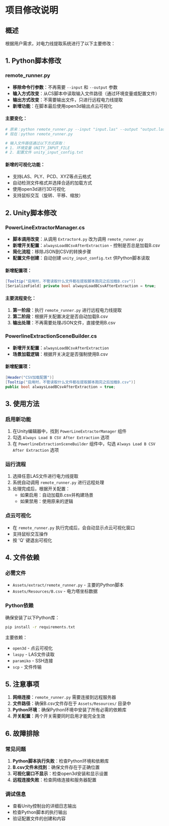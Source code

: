 # 项目修改说明

## 概述
根据用户需求，对电力线提取系统进行了以下主要修改：

## 1. Python脚本修改

### remote_runner.py
- **移除命令行参数**：不再需要 `--input` 和 `--output` 参数
- **输入方式改变**：从CS脚本中读取输入文件路径（通过环境变量或配置文件）
- **输出方式改变**：不需要输出文件，只进行远程电力线提取
- **新增功能**：在脚本最后使用open3d输出点云可视化

#### 主要变化：
```python
# 原来：python remote_runner.py --input "input.las" --output "output.las"
# 现在：python remote_runner.py

# 输入文件路径通过以下方式获取：
# 1. 环境变量 UNITY_INPUT_FILE
# 2. 配置文件 unity_input_config.txt
```

#### 新增的可视化功能：
- 支持LAS、PLY、PCD、XYZ等点云格式
- 自动检测文件格式并选择合适的加载方式
- 使用open3d进行3D可视化
- 支持鼠标交互（旋转、平移、缩放）

## 2. Unity脚本修改

### PowerLineExtractorManager.cs
- **脚本调用改变**：从调用 `Extractor4.py` 改为调用 `remote_runner.py`
- **新增开关配置**：`alwaysLoadBCsvAfterExtraction` - 控制是否总是加载B.csv
- **简化流程**：移除JSON到CSV的转换步骤
- **配置文件创建**：自动创建 `unity_input_config.txt` 供Python脚本读取

#### 新增配置项：
```csharp
[Tooltip("启用时，不管读取什么文件都在提取脚本跑完之后加载B.csv")]
[SerializeField] private bool alwaysLoadBCsvAfterExtraction = true;
```

#### 主要流程变化：
1. **第一阶段**：执行 `remote_runner.py` 进行远程电力线提取
2. **第二阶段**：根据开关配置决定是否自动加载B.csv
3. **输出处理**：不再需要处理JSON文件，直接使用B.csv

### PowerlineExtractionSceneBuilder.cs
- **新增开关配置**：`alwaysLoadBCsvAfterExtraction`
- **场景加载逻辑**：根据开关决定是否强制使用B.csv

#### 新增配置项：
```csharp
[Header("CSV加载配置")]
[Tooltip("启用时，不管读取什么文件都在提取脚本跑完之后加载B.csv")]
public bool alwaysLoadBCsvAfterExtraction = true;
```

## 3. 使用方法

### 启用新功能
1. 在Unity编辑器中，找到 `PowerLineExtractorManager` 组件
2. 勾选 `Always Load B CSV After Extraction` 选项
3. 在 `PowerlineExtractionSceneBuilder` 组件中，勾选 `Always Load B CSV After Extraction` 选项

### 运行流程
1. 选择任意LAS文件进行电力线提取
2. 系统自动调用 `remote_runner.py` 进行远程处理
3. 处理完成后，根据开关配置：
   - 如果启用：自动加载B.csv并构建场景
   - 如果禁用：使用原来的逻辑

### 点云可视化
- 在 `remote_runner.py` 执行完成后，会自动显示点云可视化窗口
- 支持鼠标交互操作
- 按 'Q' 键退出可视化

## 4. 文件依赖

### 必需文件
- `Assets/extract/remote_runner.py` - 主要的Python脚本
- `Assets/Resources/B.csv` - 电力塔坐标数据

### Python依赖
确保安装了以下Python库：
```bash
pip install -r requirements.txt
```

主要依赖：
- `open3d` - 点云可视化
- `laspy` - LAS文件读取
- `paramiko` - SSH连接
- `scp` - 文件传输

## 5. 注意事项

1. **网络连接**：`remote_runner.py` 需要连接到远程服务器
2. **文件路径**：确保B.csv文件存在于 `Assets/Resources/` 目录中
3. **Python环境**：确保Python环境中安装了所有必需的依赖库
4. **开关配置**：两个开关需要同时启用才能完全生效

## 6. 故障排除

### 常见问题
1. **Python脚本执行失败**：检查Python环境和依赖库
2. **B.csv文件未找到**：确保文件存在于正确位置
3. **可视化窗口不显示**：检查open3d安装和显示设置
4. **远程连接失败**：检查网络连接和服务器配置

### 调试信息
- 查看Unity控制台的详细日志输出
- 检查Python脚本的执行输出
- 验证配置文件的创建和内容
